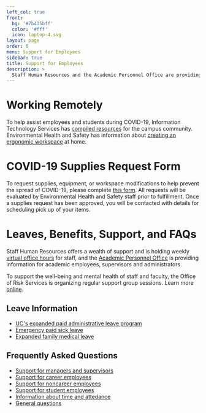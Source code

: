 ```yaml
---
left_col: true
front:
  bg: '#7b435bff'
  color: '#fff'
  icon: laptop-4.svg
layout: page
order: 6
menu: Support for Employees
sidebar: true
title: Support for Employees
description: >
  Staff Human Resources and the Academic Personnel Office are providing assistance and resources for employees.
---
```


# Working Remotely

To help assist employees and students during COVID-19, Information Technology Services has [compiled resources](https://its.ucsc.edu/covid-19/index.html) for the campus community. Environmental Health and Safety has information about [creating an ergonomic workspace](https://ehs.ucsc.edu/programs/ergo/telecommute.html) at home. 

# COVID-19 Supplies Request Form

To request supplies, equipment, or workspace modifications to help prevent the spread of COVID-19, please complete [this form](https://docs.google.com/forms/d/e/1FAIpQLSfZWheLtmc7GOAeEz4qh8Dl_mT9v6FaJlYNOSzQdCEJAJe1WQ/viewform).  All requests will be evaluated by Environmental Health and Safety staff prior to fulfillment. Once a supplies request has been approved, you will be contacted with details for scheduling pick up of your items.

# Leaves, Benefits, Support, and FAQs

Staff Human Resources offers a wealth of support and is holding weekly [virtual office hours](https://shr.ucsc.edu/covid-19-resources/index.html#new%3Avirtualofficehours) for staff, and the [Academic Personnel Office](https://apo.ucsc.edu/covid-19/index.html) is providing information for academic employees, supervisors and administrators.

To support the well-being and mental health of staff and faculty, the Office of Risk Services is organizing regular support group sessions. Learn more [online](https://risk.ucsc.edu/employee-wellness/covid-19-wellness-resources/index.html).


## Leave Information

* [UC's expanded paid administrative leave program](https://shr.ucsc.edu/covid-19-resources/index.html#ucexpandedpaidadministrativeleave)
* [Emergency paid sick leave](https://shr.ucsc.edu/covid-19-resources/index.html#emergencypaidsickleave)
* [Expanded family medical leave](https://shr.ucsc.edu/covid-19-resources/index.html#expandedfamilymedicalleave)

## Frequently Asked Questions
* [Support for managers and supervisors](https://shr.ucsc.edu/covid-19-resources/index.html#questionsformanagerssupervisors)
* [Support for career employees](https://shr.ucsc.edu/covid-19-resources/index.html#questionsforcareeremployees)
* [Support for noncareer employees](https://shr.ucsc.edu/covid-19-resources/index.html#questionsfornon-careeremployeescontractbyagreementlimitedopenrecruitmentandnon-recruitmentpositions)
* [Support for student employees](https://shr.ucsc.edu/covid-19-resources/index.html#questionsforstudentemployees)
* [Information about time and attedance](https://shr.ucsc.edu/covid-19-resources/index.html#questionsabouttimeandattendance)
* [General questions](https://shr.ucsc.edu/covid-19-resources/index.html#generalquestions)

